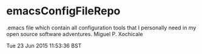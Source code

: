 # emacsConfigFileRepo

.emacs file which contain all configuration tools that I personally need in 
my open source software adventures.
Miguel P. Xochicale 

Tue 23 Jun 2015 11:53:36 BST 



